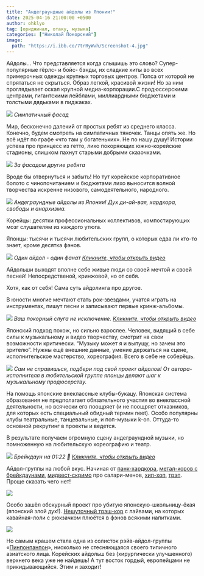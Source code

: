 ```yaml
---
title: "Андеграундные айдолы из Японии!"
date: 2025-04-16 21:00:00 +0500
author: ohklyo
tag: [ориджинал, отаку, музыка]
categories: ["Николай Покорский"]
image:
  path: "https://i.ibb.co/7trRyWvh/Screenshot-4.jpg"
---
```


Айдолы… Что представляется когда слышишь это слово? Супер-популярные гёрлс- и бойс- бэнды, их сладкие хиты во всех примерочных одежды крупных торговых центров. Попса от которой не спрятаться не скрыться. Образ легкой, красивой жизни! Но за ним проглядывает оскал крупной медиа-корпорации.С продюссерскими центрами, гигантскими лейблами, миллиардными бюджетами и толстыми дядьками в пиджаках.

![](https://sun9-12.userapi.com/impg/dZC-tTJeHNCj04XFE7KwIuyOsOeivBNg8QkKSQ/laLqCsU6D6o.jpg?size=1427x927&quality=95&sign=767cb01644e95d0938b25aa01e40e007&type=album)
_Симпатичный фасад_

Мир, бесконечно далекий от простых ребят из среднего класса. Конечно, будем смотреть на симпатичных тяночек. Танцы опять же. Но всё идёт по графе «что там у богатеньких». Не по нашу душу! Истории успеха про принцесс из гетто, лихо покоряющих южно-корейские стадионы, слишком пахнут старыми добрыми сказочками.

![](https://sun9-14.userapi.com/impg/huuTRe_eSQzhNy4lU04vjhoE6XATyFyIKzlCVg/vfhneVuRv5A.jpg?size=1058x692&quality=95&sign=6d56fdec87b1db7f38614db1fc672d0e&type=album)
_За фасадом другие ребята_

Вроде бы отвернуться и забыть! Но тут корейское корпоративное болото с чинопочитанием и бюджетами лихо выносится волной творчества искренне низового, самодеятельного, народного.

![](https://sun9-63.userapi.com/impg/B3jlijorZsubwwfmZQtAASMM_DNnt-__P4KlRA/Nf8SnAYSQIU.jpg?size=1440x1800&quality=95&sign=48d7e7f8fdfcaa676eef782582d9f441&type=album)
_Андеграундные айдолы из Японии! Дух ди-ай-вая, хардкора, свободы и анархизма._

Корейцы: десятки профессиональных коллективов, компостирующих мозг слушателям из каждого утюга.  
  
Японцы: тысячи и тысячи любительских групп, о которых едва ли кто-то знает, кроме десятка фэнов.

![](https://img.youtube.com/vi/b6yWwTR1Jr4/0.jpg)
_Один айдол - один фанат [Кликните, чтобы открыть видео](https://www.youtube.com/watch?v=b6yWwTR1Jr4)_

Айдольши выходят вполне себе живые люди со своей мечтой и своей песней! Непосредственой, кринжовой, но от себя. 

Хотя, как от себя! Сама суть айдолинга про другое.

В юности многие мечтают стать рок-звездами, учатся играть на инструментах, пишут песни и записывают первые кринж-альбомы.

![](https://img.youtube.com/vi/B9edXxnDB3E/0.jpg)
_Ваш покорный слуга не исключение. [Кликните, чтобы открыть видео](https://www.youtube.com/watch?v=B9edXxnDB3E)_

Японский подход похож, но сильно взрослее. Человек, видящий в себе силы к музыкальному и видео творчеству, смотрит на свои возможности критически. “Музыку может я и выпущу, но зачем это зрителю”. Нужны ещё внешние данные, умение держаться на сцене, исполнительское мастерство, хореография. Всего в себе не соберёшь.

![](https://sun9-59.userapi.com/impg/FmjhSBZ0iZxp5lBabRPUVcTHVV2E-a-SyijIdg/zZwT90v_sbc.jpg?size=1881x995&quality=95&sign=f6aec69f11daa47654d7742c068a172e&type=album)
_Сам не справишься, подбери под свой проект айдолов! От автора-исполнителя в любительской группе японцы делают шаг к музыкальному продюсерству._

На помощь японские внеклассные клубы-букацу. Японская система образования не предполагает обязательного участия во внеклассной деятельности, но всячески его поощряет (и не поощряет отказников, для которых есть специальный обидный термин neet). Особо популярны клубы театральные, танцевальные, и поп-музыки k-on. Оттуда-то основной рекрутинг в проекты и ведется.

В результате получаем огромную сцену андеграундной музыки, но помноженную на любительскую хореографию и театр.

![](https://img.youtube.com/vi/B-9AtkL-lZI/0.jpg)
_Брейкдаун на 01:22 🤘 [Кликните, чтобы открыть видео](https://www.youtube.com/watch?v=B-9AtkL-lZI)_

Айдол-группы на любой вкус. Начиная от [панк-хардкора](https://www.youtube.com/watch?v=cmLeISjwVxU), [метал-коров с брейкдаунами](https://www.youtube.com/watch?v=17MyrK7AHBc), [мидвест-скримо](https://youtu.be/D6dxKpIs6CA?t=79) про салари-менов, [хип-хоп](https://www.youtube.com/watch?v=eT_a817ReRQ), [трэп](https://www.youtube.com/watch?v=KH0b5RbGNAE). Проще сказать чего нет!

![](https://sun9-47.userapi.com/impg/DwA5U_pIlSPAPcetJbudAQv9x6ZkWq62IgD8hA/jy_JYu9R_rw.jpg?size=1099x1420&quality=95&sign=3db458b873d78f378cfc8b0863edce65&type=album)

Особо зашёл обскурный проект про убитую японскую-школьницу-ёкая (японский злой дух!). [Нешуточный трэш-кор](https://www.youtube.com/watch?v=K6gZ2TEHGN8) с лайвами, на которых кавайная-лоли с рюкзачком плюётся в фэнов всякими напитками.

![](https://sun9-73.userapi.com/impg/-yqjOgmBPaDeLAmYXNNJgdP_NCFz5DaW3Jzldw/aLfZou7elkM.jpg?size=1080x1350&quality=95&sign=d63bd1f53f9e6a27b78c35588b175fb4&type=album)

Но самым крашем стала одна из солисток рэйв-айдол-группы «[Пинпонпанпон](https://www.youtube.com/watch?v=WGO-P-t1Rm4)», нисколько не стесняющаяся своего типичного азиатского лица. Корейских айдольш без (хирургически улучшенного) верхнего века уже не найдешь! А тут восток гордый, европейцами не прикидывающийся. Этим и заходит!

